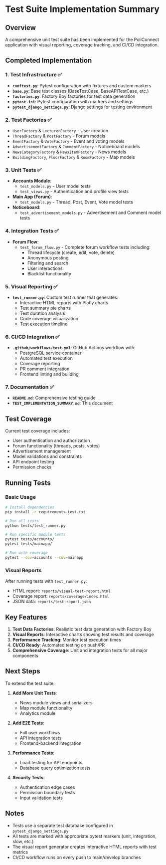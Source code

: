 # Test Suite Implementation Summary

## Overview
A comprehensive unit test suite has been implemented for the PoliConnect application with visual reporting, coverage tracking, and CI/CD integration.

## Completed Implementation

### 1. Test Infrastructure ✅
- **`conftest.py`**: Pytest configuration with fixtures and custom markers
- **`base.py`**: Base test classes (BaseTestCase, BaseAPITestCase, etc.)
- **`factories.py`**: Factory Boy factories for test data generation
- **`pytest.ini`**: Pytest configuration with markers and settings
- **`pytest_django_settings.py`**: Django settings for testing environment

### 2. Test Factories ✅
- `UserFactory` & `LecturerFactory` - User creation
- `ThreadFactory` & `PostFactory` - Forum models
- `EventFactory` & `VoteFactory` - Event and voting models
- `AdvertisementFactory` & `CommentFactory` - Noticeboard models
- `NewsCategoryFactory` & `NewsItemFactory` - News models
- `BuildingFactory`, `FloorFactory` & `RoomFactory` - Map models

### 3. Unit Tests ✅
- **Accounts Module**:
  - `test_models.py` - User model tests
  - `test_views.py` - Authentication and profile view tests
- **Main App (Forum)**:
  - `test_models.py` - Thread, Post, Event, Vote model tests
- **Noticeboard**:
  - `test_advertisement_models.py` - Advertisement and Comment model tests

### 4. Integration Tests ✅
- **Forum Flow**:
  - `test_forum_flow.py` - Complete forum workflow tests including:
    - Thread lifecycle (create, edit, vote, delete)
    - Anonymous posting
    - Filtering and search
    - User interactions
    - Blacklist functionality

### 5. Visual Reporting ✅
- **`test_runner.py`**: Custom test runner that generates:
  - Interactive HTML reports with Plotly charts
  - Test summary pie charts
  - Test duration analysis
  - Code coverage visualization
  - Test execution timeline

### 6. CI/CD Integration ✅
- **`.github/workflows/test.yml`**: GitHub Actions workflow with:
  - PostgreSQL service container
  - Automated test execution
  - Coverage reporting
  - PR comment integration
  - Frontend linting and building

### 7. Documentation ✅
- **`README.md`**: Comprehensive testing guide
- **`TEST_IMPLEMENTATION_SUMMARY.md`**: This document

## Test Coverage

Current test coverage includes:
- User authentication and authorization
- Forum functionality (threads, posts, votes)
- Advertisement management
- Model validations and constraints
- API endpoint testing
- Permission checks

## Running Tests

### Basic Usage
```bash
# Install dependencies
pip install -r requirements-test.txt

# Run all tests
python tests/test_runner.py

# Run specific module tests
pytest tests/accounts/
pytest tests/mainapp/

# Run with coverage
pytest --cov=accounts --cov=mainapp
```

### Visual Reports
After running tests with `test_runner.py`:
- HTML report: `reports/visual-test-report.html`
- Coverage report: `reports/coverage/index.html`
- JSON data: `reports/test-report.json`

## Key Features

1. **Test Data Factories**: Realistic test data generation with Factory Boy
2. **Visual Reports**: Interactive charts showing test results and coverage
3. **Performance Tracking**: Monitor test execution times
4. **CI/CD Ready**: Automated testing on push/PR
5. **Comprehensive Coverage**: Unit and integration tests for all major components

## Next Steps

To extend the test suite:

1. **Add More Unit Tests**:
   - News module views and serializers
   - Map module functionality
   - Analytics module

2. **Add E2E Tests**:
   - Full user workflows
   - API integration tests
   - Frontend-backend integration

3. **Performance Tests**:
   - Load testing for API endpoints
   - Database query optimization tests

4. **Security Tests**:
   - Authentication edge cases
   - Permission boundary tests
   - Input validation tests

## Notes

- Tests use a separate test database configured in `pytest_django_settings.py`
- All tests are marked with appropriate pytest markers (unit, integration, slow, etc.)
- The visual report generator creates interactive HTML reports with test metrics
- CI/CD workflow runs on every push to main/develop branches